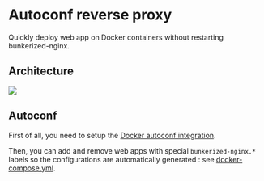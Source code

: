 # Autoconf reverse proxy

Quickly deploy web app on Docker containers without restarting bunkerized-nginx.

## Architecture

<img src="https://github.com/bunkerity/bunkerized-nginx/blob/master/examples/autoconf-reverse-proxy/architecture.png?raw=true" />

## Autoconf

First of all, you need to setup the [Docker autoconf integration](https://bunkerized-nginx.readthedocs.io/en/latest/integrations.html#docker-autoconf).

Then, you can add and remove web apps with special `bunkerized-nginx.*` labels so the configurations are automatically generated : see [docker-compose.yml](https://github.com/bunkerity/bunkerized-nginx/blob/master/examples/autoconf-reverse-proxy/docker-compose.yml).
